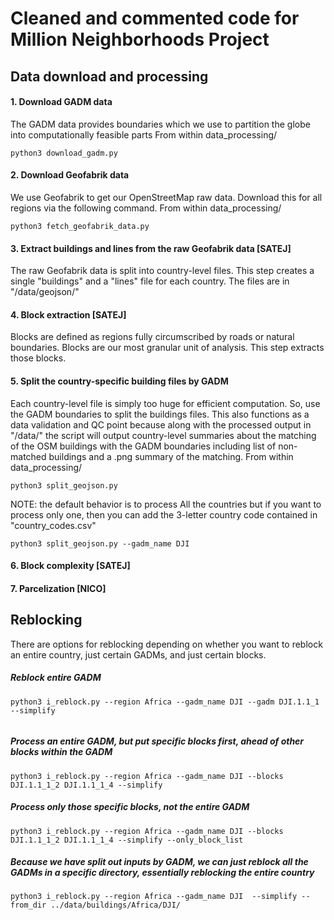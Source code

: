 # Cleaned and commented code for Million Neighborhoods Project
## Data download and processing

#### 1. Download GADM data
The GADM data provides boundaries which we use to partition the globe into computationally feasible parts
From within data_processing/
```
python3 download_gadm.py
```


#### 2. Download Geofabrik data
We use Geofabrik to get our OpenStreetMap raw data. Download this for all regions via the following command.
From within data_processing/
```
python3 fetch_geofabrik_data.py
```

#### 3. Extract buildings and lines from the raw Geofabrik data [SATEJ]
The raw Geofabrik data is split into country-level files. This step creates a single "buildings" and a "lines" file for each country. The files are in "/data/geojson/"

#### 4. Block extraction [SATEJ]
Blocks are defined as regions fully circumscribed by roads or natural boundaries. Blocks are our most granular unit of analysis. This step extracts those blocks.

#### 5. Split the country-specific building files by GADM
Each country-level file is simply too huge for efficient computation. So, use the GADM boundaries to split the buildings files. This also functions as a data validation and QC point because along with the processed output in "/data/" the script will output country-level summaries about the matching of the OSM buildings with the GADM boundaries including list of non-matched buildings and a .png summary of the matching. 
From within data_processing/
```
python3 split_geojson.py 
```
NOTE: the default behavior is to process All the countries but if you want to process only one, then you can add the
3-letter country code contained in "country_codes.csv"
```
python3 split_geojson.py --gadm_name DJI
```

#### 6. Block complexity [SATEJ]

#### 7. Parcelization [NICO]


## Reblocking
There are options for reblocking depending on whether you want to reblock an entire country, just certain GADMs, and just certain blocks. 

##### Reblock entire GADM
```
python3 i_reblock.py --region Africa --gadm_name DJI --gadm DJI.1.1_1 --simplify
         
```
##### Process an entire GADM, but put specific blocks first, ahead of other blocks within the GADM
```
python3 i_reblock.py --region Africa --gadm_name DJI --blocks DJI.1.1_1_2 DJI.1.1_1_4 --simplify
```
##### Process only those specific blocks, not the entire GADM
```
python3 i_reblock.py --region Africa --gadm_name DJI --blocks DJI.1.1_1_2 DJI.1.1_1_4 --simplify --only_block_list
```

##### Because we have split out inputs by GADM, we can just reblock all the GADMs in a specific directory, essentially reblocking the entire country
```
python3 i_reblock.py --region Africa --gadm_name DJI  --simplify --from_dir ../data/buildings/Africa/DJI/
         
```

